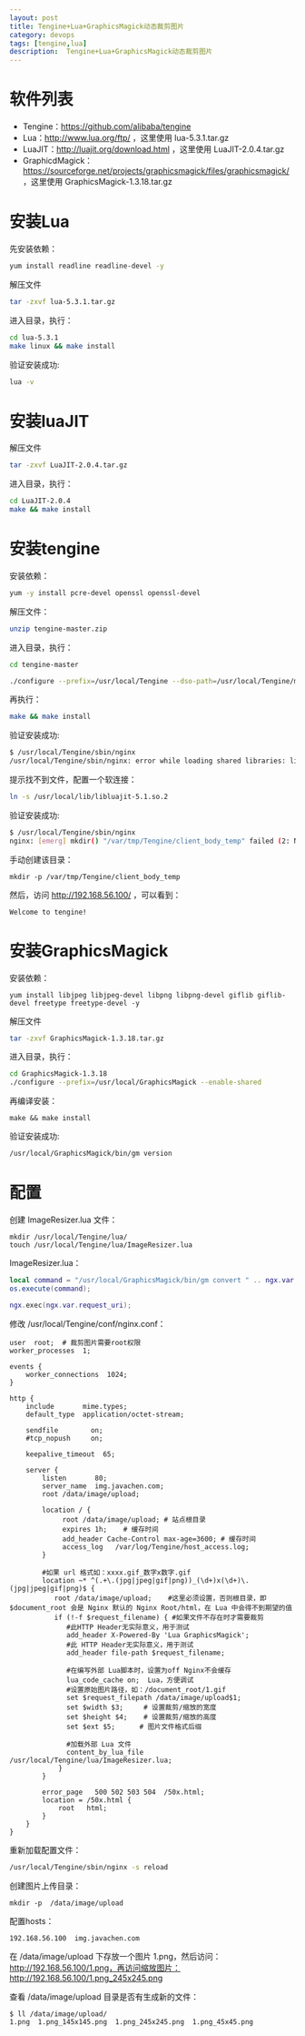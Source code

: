 ```yaml
---
layout: post
title: Tengine+Lua+GraphicsMagick动态裁剪图片
category: devops
tags: [tengine,lua]
description:  Tengine+Lua+GraphicsMagick动态裁剪图片
---
```


# 软件列表

- Tengine：https://github.com/alibaba/tengine
- Lua：http://www.lua.org/ftp/ ，这里使用 lua-5.3.1.tar.gz
- LuaJIT：http://luajit.org/download.html ，这里使用 LuaJIT-2.0.4.tar.gz
- GraphicdMagick：https://sourceforge.net/projects/graphicsmagick/files/graphicsmagick/ ，这里使用 GraphicsMagick-1.3.18.tar.gz

# 安装Lua

先安装依赖：

```bash
yum install readline readline-devel -y
```

解压文件

```bash
tar -zxvf lua-5.3.1.tar.gz
```

进入目录，执行：

```bash
cd lua-5.3.1
make linux && make install
```

验证安装成功: 

```bash
lua -v
```

# 安装luaJIT

解压文件

```bash
tar -zxvf LuaJIT-2.0.4.tar.gz
```

进入目录，执行：

```bash
cd LuaJIT-2.0.4
make && make install
```

# 安装tengine

安装依赖：

```bash
yum -y install pcre-devel openssl openssl-devel
```

解压文件：

```bash
unzip tengine-master.zip
```

进入目录，执行：

```bash
cd tengine-master

./configure --prefix=/usr/local/Tengine --dso-path=/usr/local/Tengine/modules --with-http_realip_module --with-http_gzip_static_module --with-http_stub_status_module --with-http_concat_module --with-http_lua_module  --http-proxy-temp-path=/var/tmp/Tengine/proxy_temp --http-fastcgi-temp-path=/var/tmp/Tengine/fastcgi_temp --http-uwsgi-temp-path=/var/tmp/Tengine/uwsgi_temp --http-scgi-temp-path=/var/tmp/Tengine/cgi_temp --http-client-body-temp-path=/var/tmp/Tengine/client_body_temp --http-log-path=/var/log/Tengine/access.log --error-log-path=/var/log/Tengine/error.log
```

再执行：

```bash
make && make install
```

验证安装成功: 

```bash
$ /usr/local/Tengine/sbin/nginx
/usr/local/Tengine/sbin/nginx: error while loading shared libraries: libluajit-5.1.so.2: cannot open shared object file: No such file or directory
```

提示找不到文件，配置一个软连接：

```bash
ln -s /usr/local/lib/libluajit-5.1.so.2
```

验证安装成功: 

```bash
$ /usr/local/Tengine/sbin/nginx
nginx: [emerg] mkdir() "/var/tmp/Tengine/client_body_temp" failed (2: No such file or directory)
```

手动创建该目录：

```
mkdir -p /var/tmp/Tengine/client_body_temp
```

然后，访问 http://192.168.56.100/ ，可以看到：

```
Welcome to tengine!
```

# 安装GraphicsMagick

安装依赖：

```
yum install libjpeg libjpeg-devel libpng libpng-devel giflib giflib-devel freetype freetype-devel -y
```

解压文件

```bash
tar -zxvf GraphicsMagick-1.3.18.tar.gz
```

进入目录，执行：

```bash
cd GraphicsMagick-1.3.18
./configure --prefix=/usr/local/GraphicsMagick --enable-shared
```

再编译安装：

```
make && make install
```

验证安装成功: 

```bash
/usr/local/GraphicsMagick/bin/gm version
```

# 配置

创建 ImageResizer.lua 文件：

```
mkdir /usr/local/Tengine/lua/
touch /usr/local/Tengine/lua/ImageResizer.lua
```

ImageResizer.lua：

```lua
local command = "/usr/local/GraphicsMagick/bin/gm convert " .. ngx.var.request_filepath .. " -resize " .. ngx.var.width .. "x" .. ngx.var.height .. " +profile \"*\" " .. ngx.var.request_filepath .. "_" .. ngx.var.width .. "x" .. ngx.var.height .. "." .. ngx.var.ext;
os.execute(command);

ngx.exec(ngx.var.request_uri);
```

修改 /usr/local/Tengine/conf/nginx.conf：

```
user  root;  # 裁剪图片需要root权限
worker_processes  1;

events {
    worker_connections  1024;
}

http {
    include       mime.types;
    default_type  application/octet-stream;

    sendfile        on;
    #tcp_nopush     on;

    keepalive_timeout  65;

    server {
        listen       80;
        server_name  img.javachen.com;
        root /data/image/upload;

        location / {
             root /data/image/upload; # 站点根目录
             expires 1h;    # 缓存时间
             add_header Cache-Control max-age=3600; # 缓存时间
             access_log   /var/log/Tengine/host_access.log;
        }

        #如果 url 格式如：xxxx.gif_数字x数字.gif
        location ~* ^(.+\.(jpg|jpeg|gif|png))_(\d+)x(\d+)\.(jpg|jpeg|gif|png)$ {
           root /data/image/upload;    #这里必须设置，否则根目录，即 $document_root 会是 Nginx 默认的 Nginx Root/html，在 Lua 中会得不到期望的值
           if (!-f $request_filename) { #如果文件不存在时才需要裁剪
              #此HTTP Header无实际意义，用于测试
              add_header X-Powered-By 'Lua GraphicsMagick';  
              #此 HTTP Header无实际意义，用于测试
              add_header file-path $request_filename;  

              #在编写外部 Lua脚本时，设置为off Nginx不会缓存 
              lua_code_cache on;  Lua，方便调试
              #设置原始图片路径，如：/document_root/1.gif
              set $request_filepath /data/image/upload$1;  
              set $width $3;     # 设置裁剪/缩放的宽度
              set $height $4;    # 设置裁剪/缩放的高度
              set $ext $5;      # 图片文件格式后缀

              #加载外部 Lua 文件
              content_by_lua_file /usr/local/Tengine/lua/ImageResizer.lua;  
            }
        }

        error_page   500 502 503 504  /50x.html;
        location = /50x.html {
            root   html;
        }
    }
}
```

重新加载配置文件：

```bash
/usr/local/Tengine/sbin/nginx -s reload
```

创建图片上传目录：

```
mkdir -p  /data/image/upload
```

配置hosts：

```
192.168.56.100  img.javachen.com
```

在 /data/image/upload 下存放一个图片 1.png，然后访问：http://192.168.56.100/1.png，再访问缩放图片：http://192.168.56.100/1.png_245x245.png

查看 /data/image/upload 目录是否有生成新的文件：

```bash
$ ll /data/image/upload/
1.png  1.png_145x145.png  1.png_245x245.png  1.png_45x45.png
```